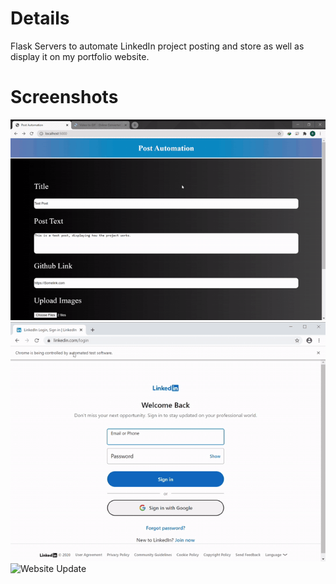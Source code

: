 # Details

Flask Servers to automate LinkedIn project posting and store as well as display it on my portfolio website.

# Screenshots

![Local Server](Server-Template.gif)
![Post Automation](LinkedIn-Posting.gif)
![Website Update](Website-Update.gif)
